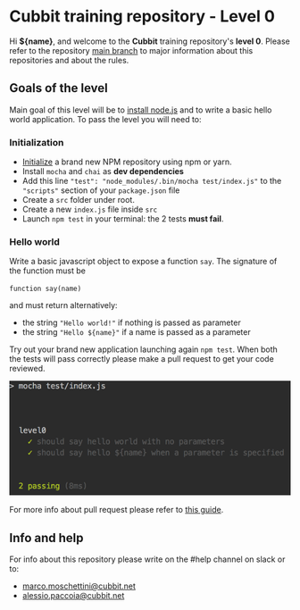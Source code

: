 # Cubbit training repository - Level 0

Hi **${name}**, and welcome to the **Cubbit** training repository's **level 0**. Please refer to the repository [main branch](https://github.com/cubbit/interns-training#structure-of-this-repository) to major information about this repositories and about the rules.

## Goals of the level
Main goal of this level will be to [install node.js](https://github.com/cubbit/interns-training#meet-nodejs) and to write a basic hello world application.
To pass the level you will need to:

### Initialization
- [Initialize](https://github.com/cubbit/interns-training#the-node-package-manager-vs-yarn) a brand new NPM repository using npm or yarn.
- Install `mocha` and `chai` as **dev dependencies**
- Add this line `"test": "node_modules/.bin/mocha test/index.js"` to the `"scripts"` section of your `package.json` file
- Create a `src` folder under root.
- Create a new `index.js` file inside `src`
- Launch `npm test` in your terminal: the 2 tests **must fail**.

### Hello world
Write a basic javascript object to expose a function `say`. The signature of the function must be

`function say(name)`

and must return alternatively:

- the string `"Hello world!"` if nothing is passed as parameter
- the string `"Hello ${name}"` if a name is passed as a parameter

Try out your brand new application launching again `npm test`. When both the tests will pass correctly please make a pull request to get your code reviewed. 

![Screenshot](screenshot.png)

For more info about pull request please refer to [this guide](https://help.github.com/articles/about-pull-requests/).

## Info and help
For info about this repository please write on the #help channel on slack or to:

- [marco.moschettini@cubbit.net](mailto:marco.moschettini@cubbit.net)
- [alessio.paccoia@cubbit.net](alessio.paccoia@cubbit.net)
